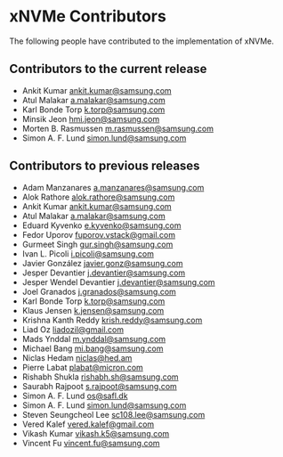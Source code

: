 <!--
SPDX-FileCopyrightText: Samsung Electronics Co., Ltd

SPDX-License-Identifier: BSD-3-Clause
-->

# xNVMe Contributors

The following people have contributed to the implementation of xNVMe.

## Contributors to the current release

* Ankit Kumar <ankit.kumar@samsung.com>
* Atul Malakar <a.malakar@samsung.com>
* Karl Bonde Torp <k.torp@samsung.com>
* Minsik Jeon <hmi.jeon@samsung.com>
* Morten B. Rasmussen <m.rasmussen@samsung.com>
* Simon A. F. Lund <simon.lund@samsung.com>

## Contributors to previous releases

* Adam Manzanares <a.manzanares@samsung.com>
* Alok Rathore <alok.rathore@samsung.com>
* Ankit Kumar <ankit.kumar@samsung.com>
* Atul Malakar <a.malakar@samsung.com>
* Eduard Kyvenko <e.kyvenko@samsung.com>
* Fedor Uporov <fuporov.vstack@gmail.com>
* Gurmeet Singh <gur.singh@samsung.com>
* Ivan L. Picoli <i.picoli@samsung.com>
* Javier González <javier.gonz@samsung.com>
* Jesper Devantier <j.devantier@samsung.com>
* Jesper Wendel Devantier <j.devantier@samsung.com>
* Joel Granados <j.granados@samsung.com>
* Karl Bonde Torp <k.torp@samsung.com>
* Klaus Jensen <k.jensen@samsung.com>
* Krishna Kanth Reddy <krish.reddy@samsung.com>
* Liad Oz <liadozil@gmail.com>
* Mads Ynddal <m.ynddal@samsung.com>
* Michael Bang <mi.bang@samsung.com>
* Niclas Hedam <niclas@hed.am> 
* Pierre Labat <plabat@micron.com>
* Rishabh Shukla <rishabh.sh@samsung.com> 
* Saurabh Rajpoot <s.rajpoot@samsung.com>
* Simon A. F. Lund <os@safl.dk>
* Simon A. F. Lund <simon.lund@samsung.com>
* Steven Seungcheol Lee <sc108.lee@samsung.com>
* Vered Kalef <vered.kalef@gmail.com>
* Vikash Kumar <vikash.k5@samsung.com>
* Vincent Fu <vincent.fu@samsung.com>
